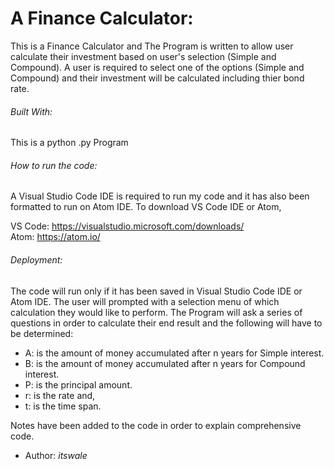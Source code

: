 # A Finance Calculator:

This is a Finance Calculator and The Program is written to allow user calculate their investment based on user's selection (Simple and Compound). 
A user is required to select one of the options (Simple and Compound) and their investment will be calculated including thier bond rate.

###### Built With: 
This is a python .py Program

###### How to run the code:
A Visual Studio Code IDE is required to run my code and it has also been formatted to run on Atom IDE. To download VS Code IDE or Atom,

VS Code: https://visualstudio.microsoft.com/downloads/<br />
Atom: https://atom.io/

###### Deployment: 
The code will run only if it has been saved in Visual Studio Code IDE or Atom IDE. The user will prompted with a selection menu of which calculation they would like to perform. The Program will ask a series of questions in order to calculate their end result and the following will have to be determined:<br />
* A: is the amount of money accumulated after n years for Simple interest. <br />
* B: is the amount of money accumulated after n years for Compound interest. <br />
* P: is the principal amount. <br />
* r: is the rate and, <br />
* t: is the time span.

Notes have been added to the code in order to explain comprehensive code.

* Author: *itswale*
